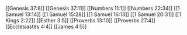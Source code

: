 [[Genesis 37:8]]
[[Genesis 37:11]]
[[Numbers 11:1]]
[[Numbers 22:34]]
[[1 Samuel 13:14]]
[[1 Samuel 15:28]]
[[1 Samuel 16:13]]
[[1 Samuel 20:31]]
[[1 Kings 2:22]]
[[Esther 3:5]]
[[Proverbs 13:10]]
[[Proverbs 27:4]]
[[Ecclesiastes 4:4]]
[[James 4:5]]
